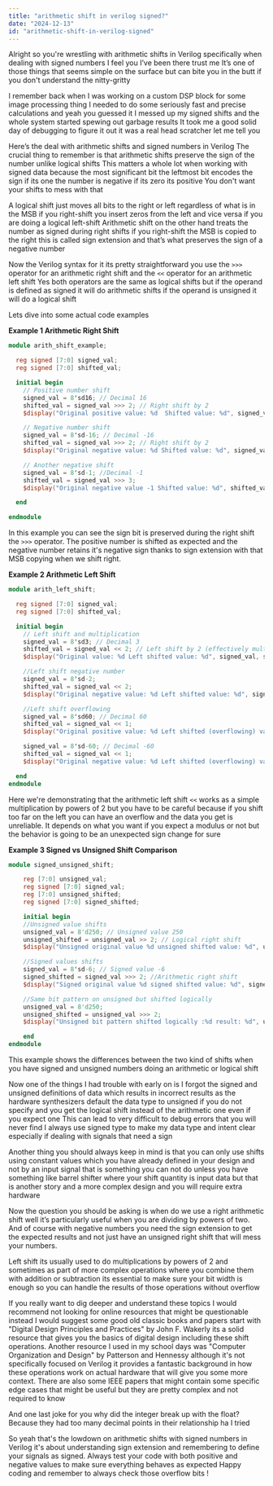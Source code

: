 ```yaml
---
title: "arithmetic shift in verilog signed?"
date: "2024-12-13"
id: "arithmetic-shift-in-verilog-signed"
---
```


Alright so you're wrestling with arithmetic shifts in Verilog specifically when dealing with signed numbers I feel you I’ve been there trust me It’s one of those things that seems simple on the surface but can bite you in the butt if you don't understand the nitty-gritty

I remember back when I was working on a custom DSP block for some image processing thing I needed to do some seriously fast and precise calculations and yeah you guessed it I messed up my signed shifts and the whole system started spewing out garbage results It took me a good solid day of debugging to figure it out it was a real head scratcher let me tell you

Here’s the deal with arithmetic shifts and signed numbers in Verilog The crucial thing to remember is that arithmetic shifts preserve the sign of the number unlike logical shifts This matters a whole lot when working with signed data because the most significant bit the leftmost bit encodes the sign if its one the number is negative if its zero its positive You don't want your shifts to mess with that

A logical shift just moves all bits to the right or left regardless of what is in the MSB if you right-shift you insert zeros from the left and vice versa if you are doing a logical left-shift Arithmetic shift on the other hand treats the number as signed during right shifts if you right-shift the MSB is copied to the right this is called sign extension and that’s what preserves the sign of a negative number

Now the Verilog syntax for it its pretty straightforward you use the `>>>` operator for an arithmetic right shift and the `<<` operator for an arithmetic left shift Yes both operators are the same as logical shifts but if the operand is defined as signed it will do arithmetic shifts if the operand is unsigned it will do a logical shift

Lets dive into some actual code examples

**Example 1 Arithmetic Right Shift**

```verilog
module arith_shift_example;

  reg signed [7:0] signed_val;
  reg signed [7:0] shifted_val;

  initial begin
    // Positive number shift
    signed_val = 8'sd16; // Decimal 16
    shifted_val = signed_val >>> 2; // Right shift by 2
    $display("Original positive value: %d  Shifted value: %d", signed_val, shifted_val); // Expected 4

    // Negative number shift
    signed_val = 8'sd-16; // Decimal -16
    shifted_val = signed_val >>> 2; // Right shift by 2
    $display("Original negative value: %d Shifted value: %d", signed_val, shifted_val);  // Expected -4

    // Another negative shift
    signed_val = 8'sd-1; //Decimal -1
    shifted_val = signed_val >>> 3;
    $display("Original negative value -1 Shifted value: %d", shifted_val); //Expected -1

  end

endmodule

```

In this example you can see the sign bit is preserved during the right shift the `>>>` operator. The positive number is shifted as expected and the negative number retains it's negative sign thanks to sign extension with that MSB copying when we shift right.

**Example 2 Arithmetic Left Shift**

```verilog
module arith_left_shift;

  reg signed [7:0] signed_val;
  reg signed [7:0] shifted_val;

  initial begin
    // Left shift and multiplication
    signed_val = 8'sd3; // Decimal 3
    shifted_val = signed_val << 2; // Left shift by 2 (effectively multiplies by 4)
    $display("Original value: %d Left shifted value: %d", signed_val, shifted_val); //Expected 12

    //Left shift negative number
    signed_val = 8'sd-2;
    shifted_val = signed_val << 2;
    $display("Original negative value: %d Left shifted value: %d", signed_val,shifted_val); //Expected -8

    //Left shift overflowing
    signed_val = 8'sd60; // Decimal 60
    shifted_val = signed_val << 1;
    $display("Original positive value: %d Left shifted (overflowing) value: %d", signed_val, shifted_val); // Expected -112 due to overflow

    signed_val = 8'sd-60; // Decimal -60
    shifted_val = signed_val << 1;
    $display("Original negative value: %d Left shifted (overflowing) value: %d", signed_val, shifted_val); //Expected 40 due to overflow

  end
endmodule

```

Here we're demonstrating that the arithmetic left shift `<<` works as a simple multiplication by powers of 2 but you have to be careful because if you shift too far on the left you can have an overflow and the data you get is unreliable. It depends on what you want if you expect a modulus or not but the behavior is going to be an unexpected sign change for sure

**Example 3 Signed vs Unsigned Shift Comparison**

```verilog
module signed_unsigned_shift;

    reg [7:0] unsigned_val;
    reg signed [7:0] signed_val;
    reg [7:0] unsigned_shifted;
    reg signed [7:0] signed_shifted;

    initial begin
    //Unsigned value shifts
    unsigned_val = 8'd250; // Unsigned value 250
    unsigned_shifted = unsigned_val >> 2; // Logical right shift
    $display("Unsigned original value %d unsigned shifted value: %d", unsigned_val, unsigned_shifted); // Expect 62

    //Signed values shifts
    signed_val = 8'sd-6; // Signed value -6
    signed_shifted = signed_val >>> 2; //Arithmetic right shift
    $display("Signed original value %d signed shifted value: %d", signed_val, signed_shifted); //Expect -2

    //Same bit pattern on unsigned but shifted logically
    unsigned_val = 8'd250;
    unsigned_shifted = unsigned_val >>> 2;
    $display("Unsigned bit pattern shifted logically :%d result: %d", unsigned_val, unsigned_shifted); //Expect 62

    end
endmodule

```
This example shows the differences between the two kind of shifts when you have signed and unsigned numbers doing an arithmetic or logical shift

Now one of the things I had trouble with early on is I forgot the signed and unsigned definitions of data which results in incorrect results as the hardware synthesizers default the data type to unsigned if you do not specify and you get the logical shift instead of the arithmetic one even if you expect one This can lead to very difficult to debug errors that you will never find I always use signed type to make my data type and intent clear especially if dealing with signals that need a sign

Another thing you should always keep in mind is that you can only use shifts using constant values which you have already defined in your design and not by an input signal that is something you can not do unless you have something like barrel shifter where your shift quantity is input data but that is another story and a more complex design and you will require extra hardware

Now the question you should be asking is when do we use a right arithmetic shift well it’s particularly useful when you are dividing by powers of two. And of course with negative numbers you need the sign extension to get the expected results and not just have an unsigned right shift that will mess your numbers.

Left shift its usually used to do multiplications by powers of 2 and sometimes as part of more complex operations where you combine them with addition or subtraction its essential to make sure your bit width is enough so you can handle the results of those operations without overflow

If you really want to dig deeper and understand these topics I would recommend not looking for online resources that might be questionable instead I would suggest some good old classic books and papers start with "Digital Design Principles and Practices" by John F. Wakerly its a solid resource that gives you the basics of digital design including these shift operations. Another resource I used in my school days was "Computer Organization and Design" by Patterson and Hennessy although it's not specifically focused on Verilog it provides a fantastic background in how these operations work on actual hardware that will give you some more context. There are also some IEEE papers that might contain some specific edge cases that might be useful but they are pretty complex and not required to know

And one last joke for you why did the integer break up with the float? Because they had too many decimal points in their relationship ha I tried

So yeah that's the lowdown on arithmetic shifts with signed numbers in Verilog it's about understanding sign extension and remembering to define your signals as signed. Always test your code with both positive and negative values to make sure everything behaves as expected Happy coding and remember to always check those overflow bits !
